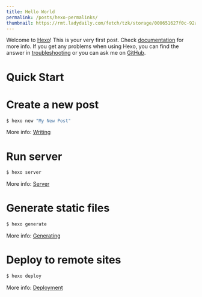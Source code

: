 ```yaml
---
title: Hello World
permalink: /posts/hexo-permalinks/
thumbnail: https://rmt.ladydaily.com/fetch/tzk/storage/000651627f0c-92aec253754ab3dba99f61b49e9aa856.png
---
```

Welcome to [Hexo](https://hexo.io/)! This is your very first post. Check [documentation](https://hexo.io/docs/) for more info. If you get any problems when using Hexo, you can find the answer in [troubleshooting](https://hexo.io/docs/troubleshooting.html) or you can ask me on [GitHub](https://github.com/hexojs/hexo/issues).

# Quick Start

# Create a new post

``` bash
$ hexo new "My New Post"
```

More info: [Writing](https://hexo.io/docs/writing.html)

# Run server

``` bash
$ hexo server
```

More info: [Server](https://hexo.io/docs/server.html)

# Generate static files

``` bash
$ hexo generate
```

More info: [Generating](https://hexo.io/docs/generating.html)

# Deploy to remote sites

``` bash
$ hexo deploy
```

More info: [Deployment](https://hexo.io/docs/one-command-deployment.html)

